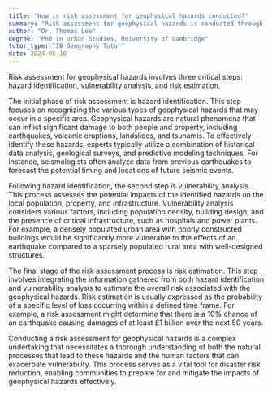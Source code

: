 ```yaml
---
title: "How is risk assessment for geophysical hazards conducted?"
summary: "Risk assessment for geophysical hazards is conducted through hazard identification, vulnerability analysis, and risk estimation."
author: "Dr. Thomas Lee"
degree: "PhD in Urban Studies, University of Cambridge"
tutor_type: "IB Geography Tutor"
date: 2024-05-10
---
```


Risk assessment for geophysical hazards involves three critical steps: hazard identification, vulnerability analysis, and risk estimation.

The initial phase of risk assessment is hazard identification. This step focuses on recognizing the various types of geophysical hazards that may occur in a specific area. Geophysical hazards are natural phenomena that can inflict significant damage to both people and property, including earthquakes, volcanic eruptions, landslides, and tsunamis. To effectively identify these hazards, experts typically utilize a combination of historical data analysis, geological surveys, and predictive modeling techniques. For instance, seismologists often analyze data from previous earthquakes to forecast the potential timing and locations of future seismic events.

Following hazard identification, the second step is vulnerability analysis. This process assesses the potential impacts of the identified hazards on the local population, property, and infrastructure. Vulnerability analysis considers various factors, including population density, building design, and the presence of critical infrastructure, such as hospitals and power plants. For example, a densely populated urban area with poorly constructed buildings would be significantly more vulnerable to the effects of an earthquake compared to a sparsely populated rural area with well-designed structures.

The final stage of the risk assessment process is risk estimation. This step involves integrating the information gathered from both hazard identification and vulnerability analysis to estimate the overall risk associated with the geophysical hazards. Risk estimation is usually expressed as the probability of a specific level of loss occurring within a defined time frame. For example, a risk assessment might determine that there is a $10\%$ chance of an earthquake causing damages of at least £1 billion over the next $50$ years.

Conducting a risk assessment for geophysical hazards is a complex undertaking that necessitates a thorough understanding of both the natural processes that lead to these hazards and the human factors that can exacerbate vulnerability. This process serves as a vital tool for disaster risk reduction, enabling communities to prepare for and mitigate the impacts of geophysical hazards effectively.
    